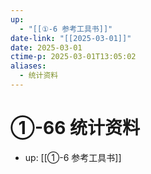 ```yaml
---
up:
  - "[[①-6 参考工具书]]"
date-link: "[[2025-03-01]]"
date: 2025-03-01
ctime-p: 2025-03-01T13:05:02
aliases:
  - 统计资料
---
```


# ①-66 统计资料

- up: [[①-6 参考工具书]]
